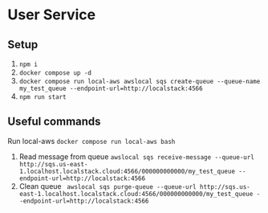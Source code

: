# User Service

## Setup

1. `npm i`
2. `docker compose up -d`
3. `docker compose run local-aws awslocal sqs create-queue --queue-name my_test_queue --endpoint-url=http://localstack:4566`
4. `npm run start`

## Useful commands

Run local-aws `docker compose run local-aws bash`

1. Read message from queue `awslocal sqs receive-message --queue-url http://sqs.us-east-1.localhost.localstack.cloud:4566/000000000000/my_test_queue --endpoint-url=http://localstack:4566`
2. Clean queue ` awslocal sqs purge-queue --queue-url http://sqs.us-east-1.localhost.localstack.cloud:4566/000000000000/my_test_queue --endpoint-url=http://localstack:4566`

